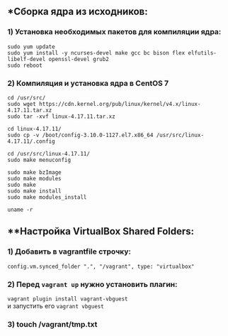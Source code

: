 ## \*Сборка ядра из исходников:
### 1) Установка необходимых пакетов для компиляции ядра:
`sudo yum update`  
`sudo yum install -y ncurses-devel make gcc bc bison flex elfutils-libelf-devel openssl-devel grub2`  
`sudo reboot`  

### 2) Компиляция и установка ядра ​​в CentOS 7
`cd /usr/src/`  
`sudo wget https://cdn.kernel.org/pub/linux/kernel/v4.x/linux-4.17.11.tar.xz`  
`sudo tar -xvf linux-4.17.11.tar.xz`  
  
`cd linux-4.17.11/`  
`sudo cp -v /boot/config-3.10.0-1127.el7.x86_64 /usr/src/linux-4.17.11/.config`  
  
`cd /usr/src/linux-4.17.11/`  
`sudo make menuconfig`  
  
`sudo make bzImage`  
`sudo make modules`  
`sudo make`  
`sudo make install`  
`sudo make modules_install`  
  
`uname -r`  

## \*\*Настройка VirtualBox Shared Folders:

### 1) Добавить в vagrantfile строчку: 
`config.vm.synced_folder ".", "/vagrant", type: "virtualbox"`  
### 2) Перед `vagrant up` нужно установить плагин:
`vagrant plugin install vagrant-vbguest`  
и запустить его `vagrant vbguest`
### 3) touch /vagrant/tmp.txt
